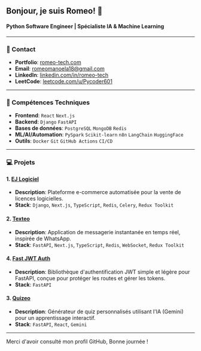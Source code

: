 ## Bonjour, je suis Romeo! 👋
#### Python Software Engineer | Spécialiste IA & Machine Learning

---
### 📧 Contact
- **Portfolio**: [romeo-tech.com](https://romeo-tech.com)
- **Email**: [romeomanoela18@gmail.com](mailto:romeomanoela18@gmail.com)
- **LinkedIn**: [linkedin.com/in/romeo-tech](https://www.linkedin.com/in/romeo-tech/)
- **LeetCode**: [leetcode.com/u/Pycoder601](https://leetcode.com/u/Pycoder601/)
---
### 🚀 Compétences Techniques
- **Frontend**: `React` `Next.js`
- **Backend**: `Django` `FastAPI`
- **Bases de données**: `PostgreSQL` `MongoDB` `Redis`
- **ML/AI/Automation**: `PySpark` `Scikit-learn` `n8n` `LangChain` `HuggingFace`
- **Outils**: `Docker` `Git` `GitHub Actions` `CI/CD`
---
### 💻 Projets
#### 1. [EJ Logiciel](https://ejlogiciel.com/)
- **Description**: Plateforme e-commerce automatisée pour la vente de licences logicielles.
- **Stack**: `Django`, `Next.js`, `TypeScript`, `Redis`, `Celery`, `Redux Toolkit`

#### 2. [Texteo](https://texteo.romeo-tech.com/)
- **Description**: Application de messagerie instantanée en temps réel, inspirée de WhatsApp.
- **Stack**: `FastAPI`, `Next.js`, `TypeScript`, `Redis`, `WebSocket`, `Redux Toolkit`

#### 4. [Fast JWT Auth](https://github.com/pythonlabs/fast_jwt)
- **Description**: Bibliothèque d'authentification JWT simple et légère pour FastAPI, conçue pour protéger les routes et gérer les tokens.
- **Stack**: `FastAPI`
#### 3. [Quizeo](https://quizeo.romeo-tech.com/)
- **Description**: Générateur de quiz personnalisés utilisant l'IA (Gemini) pour un apprentissage interactif.
- **Stack**: `FastAPI`, `React`, `Gemini`

---

Merci d'avoir consulté mon profil GitHub, Bonne journée !
